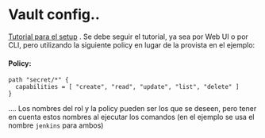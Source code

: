 # Vault config..

[Tutorial para el setup](https://developer.hashicorp.com/vault/tutorials/auth-methods/approle#step-1-enable-approle-auth-method)
.
Se debe seguir el tutorial, ya sea por Web UI o por CLI, pero utilizando la siguiente policy en lugar de la provista en el ejemplo:

#### Policy:
```
path "secret/*" {
  capabilities = [ "create", "read", "update", "list", "delete" ]
}
```
....
Los nombres del rol y la policy pueden ser los que se deseen, pero tener en cuenta estos nombres al ejecutar los comandos (en el ejemplo se usa el nombre `jenkins` para ambos)



